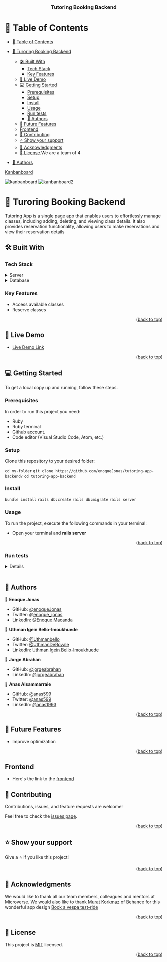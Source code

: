 <a name="readme-top"></a>

<div align="center">

  <h3><b>Tutoring Booking Backend</b></h3>

</div>

# 📗 Table of Contents

- [📗 Table of Contents](#-table-of-contents)
- [📖 Turoring Booking Backend ](#-turoring-booking-backend-)

  - [🛠 Built With ](#-built-with-)
    - [Tech Stack ](#tech-stack-)
    - [Key Features ](#key-features-)
  - [🚀 Live Demo ](#-live-demo-)
  - [💻 Getting Started ](#-getting-started-)
    - [Prerequisites](#prerequisites)
    - [Setup](#setup)
    - [Install](#install)
    - [Usage](#usage)
    - [Run tests](#run-tests)
    - [👥 Authors ](#-authors-)
  - [🔭 Future Features ](#-future-features-)
  - [Frontend](#frontend)
  - [🤝 Contributing ](#-contributing-)
  - [⭐️ Show your support ](#️-show-your-support-)
  - [🙏 Acknowledgments ](#-acknowledgments-)
  - [📝 License ](#-license-)
    We are a team of 4

- [👥 Authors ](#-authors-)

<a href="https://github.com/users/enoqueJonas/projects/3">Kanbanboard</a>

![kanbanboard](https://user-images.githubusercontent.com/76396858/244152021-b5aa9a67-4a61-42d7-9e25-a37a471ef039.png)
![kanbanboard2](https://user-images.githubusercontent.com/76396858/244152081-c519f834-69f3-4041-b238-af54aa372688.png)

# 📖 Turoring Booking Backend <a name="about-project"></a>

Tutoring App is a single page app that enables users to effortlessly manage classes, including adding, deleting, and viewing class details. It also provides reservation functionality, allowing users to make reservations and view their reservation details

## 🛠 Built With <a name="built-with"></a>

### Tech Stack <a name="tech-stack"></a>

<details>
  <summary>Server</summary>
  <ul>
    <li><a href="rubyonrails.org">Ruby on Rails</a></li>
  </ul>
</details>

<details>
<summary>Database</summary>
  <ul>
    <li><a href="https://www.postgresql.com/">Postgres</a></li>
  </ul>
</details>

### Key Features <a name="key-features"></a>

- Access available classes
- Reserve classes

<p align="right">(<a href="#readme-top">back to top</a>)</p>

## 🚀 Live Demo <a name="live-demo"></a>

- [Live Demo Link](https://tutoring-app-backend-group.onrender.com)

<p align="right">(<a href="#readme-top">back to top</a>)</p>

## 💻 Getting Started <a name="getting-started"></a>

To get a local copy up and running, follow these steps.

### Prerequisites

In order to run this project you need:

- Ruby
- Ruby terminal
- Github account.
- Code editor (Visual Studio Code, Atom, etc.)

### Setup

Clone this repository to your desired folder:

`cd my-folder`
`git clone https://github.com/enoqueJonas/tutoring-app-backend/`
`cd tutoring-app-backend`

### Install

`bundle install`
`rails db:create`
`rails db:migrate`
`rails server`

### Usage

To run the project, execute the following commands in your terminal:

- Open your terminal and **rails server**

<p align="right">(<a href="#readme-top">back to top</a>)</p>

### Run tests

<details>
<p>To run tests, run the following command:</p>
  <ul>
    <li>rspec</li>
  </ul>
</details>
<br>

## 👥 Authors <a name="authors"></a>

👤 **Enoque Jonas**

- GitHub: [@enoqueJonas](https://github.com/enoqueJonas)
- Twitter: [@enoque_jonas](https://twitter.com/_enoqueJonas)
- LinkedIn: [@Enoque Macanda](https://www.linkedin.com/mwlite/in/enoque-macanda)

👤 **Uthman Igein Bello-Imoukhuede**

- GitHub: [@Uthmanbello](https://github.com/Uthmanbello)
- Twitter: [@UthmanDeRoyale](https://twitter.com/UthmanDeRoyale)
- LinkedIn: [Uthman Igein Bello-Imoukhuede](https://www.linkedin.com/in/uthmanbelloimoukhuede)

👤 **Jorge Abrahan**

- GitHub: [@jorgeabrahan](https://github.com/jorgeabrahan)
- LinkedIn: [@jorgeabrahan](https://www.linkedin.com/in/jorge-siguenza/?locale=en_US)

👤 **Anas Alsammarraie**

- GitHub: [@anas599](https://github.com/anas599)
- Twitter: [@anas599](https://twitter.com/anas599)
- LinkedIn: [@anas1993](https://www.linkedin.com/in/anas1993/)

<p align="right">(<a href="#readme-top">back to top</a>)</p>

## 🔭 Future Features <a name="future-features"></a>

- Improve optimization

<p align="right">(<a href="#readme-top">back to top</a>)</p>

## Frontend

- Here's the link to the [frontend](https://github.com/enoqueJonas/tutoring-app-frontend)

## 🤝 Contributing <a name="contributing"></a>

Contributions, issues, and feature requests are welcome!

Feel free to check the [issues page](https://github.com/enoqueJonas/tutoring-app-backend/issues/).

<p align="right">(<a href="#readme-top">back to top</a>)</p>

## ⭐️ Show your support <a name="support"></a>

Give a ⭐️ if you like this project!

<p align="right">(<a href="#readme-top">back to top</a>)</p>

## 🙏 Acknowledgments <a name="acknowledgements"></a>

We would like to thank all our team members, colleagues and mentors at Microverse.
We would also like to thank <a href="https://www.behance.net/muratk">Murat Korkmaz</a>
of Behance for this wonderful app design <a href="https://www.behance.net/gallery/26425031/Vespa-Responsive-Redesign/modules/173005583">Book a vespa test-ride</a>

<p align="right">(<a href="#readme-top">back to top</a>)</p>

## 📝 License <a name="license"></a>

This project is [MIT](./MIT.md) licensed.

<p align="right">(<a href="#readme-top">back to top</a>)</p>
